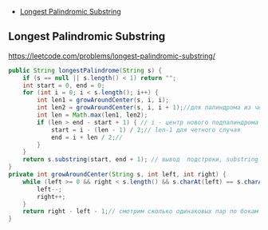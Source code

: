 

+ [Longest Palindromic Substring](#longest-palindromic-substring)

## Longest Palindromic Substring

https://leetcode.com/problems/longest-palindromic-substring/

```java
public String longestPalindrome(String s) {
    if (s == null || s.length() < 1) return "";
    int start = 0, end = 0;
    for (int i = 0; i < s.length(); i++) {
        int len1 = growAroundCenter(s, i, i);
        int len2 = growAroundCenter(s, i, i + 1);//для палиндрома из четного кол. элементов
        int len = Math.max(len1, len2);
        if (len > end - start + 1) { // i - центр нового подпалиндрома
            start = i - (len - 1) / 2;// len-1 для четного случая
            end = i + len / 2;//
        }
    }
    return s.substring(start, end + 1); // вывод  подстроки, substring берет до end не включительно -> +1
}
private int growAroundCenter(String s, int left, int right) {
    while (left >= 0 && right < s.length() && s.charAt(left) == s.charAt(right)) {
        left--;
        right++;
    }
    return right - left - 1;// смотрим сколько одинаковых пар по бокам и определяем длину подпалиндрома (r=a+1, l=b-1, r-l-1=a-b+1+1-1=a-b+1=len)
}
```
